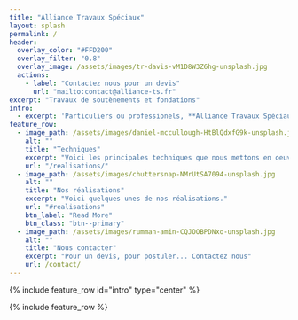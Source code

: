 ```yaml
---
title: "Alliance Travaux Spéciaux"
layout: splash
permalink: /
header:
  overlay_color: "#FFD200"
  overlay_filter: "0.8"
  overlay_image: /assets/images/tr-davis-vM1D8W3Z6hg-unsplash.jpg
  actions:
    - label: "Contactez nous pour un devis"
      url: "mailto:contact@alliance-ts.fr"
excerpt: "Travaux de soutènements et fondations"
intro: 
  - excerpt: 'Particuliers ou professionels, **Alliance Travaux Spéciaux**, réalise vos travaux de soutènements et de fondations.'
feature_row:
  - image_path: /assets/images/daniel-mccullough-HtBlQdxfG9k-unsplash.jpg
    alt: ""
    title: "Techniques"
    excerpt: "Voici les principales techniques que nous mettons en oeuvre."
    url: "/realisations/"
  - image_path: /assets/images/chuttersnap-NMrUtSA7094-unsplash.jpg
    alt: ""
    title: "Nos réalisations"
    excerpt: "Voici quelques unes de nos réalisations."
    url: "#realisations"
    btn_label: "Read More"
    btn_class: "btn--primary"
  - image_path: /assets/images/rumman-amin-CQJOOBPDNxo-unsplash.jpg
    alt: ""
    title: "Nous contacter"
    excerpt: "Pour un devis, pour postuler... Contactez nous"
    url: /contact/
---
```


{% include feature_row id="intro" type="center" %}

{% include feature_row %}
